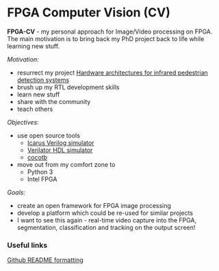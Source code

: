 # FPGA Computer Vision (CV)

**FPGA-CV** - my personal approach for Image/Video processing on FPGA. The main motivation is to bring back my PhD project back to life while learning new stuff. 

*Motivation:*
- resurrect my project [Hardware architectures for infrared pedestrian detection systems](https://www.napier.ac.uk/research-and-innovation/research-search/outputs/hardware-architectures-for-infrared-pedestrian-detection-systems#downloads)
- brush up my RTL development skills
- learn new stuff
- share with the community
- teach others

*Objectives:*
- use open source tools
   - [Icarus Verilog simulator](http://iverilog.icarus.com/)
   - [Verilator HDL simulator](https://www.veripool.org/wiki/verilator)
   - [cocotb](https://cocotb.readthedocs.io/en/latest/)
 - move out from my comfort zone to
   - Python 3
   - Intel FPGA

*Goals:*
- create an open framework for FPGA image processing
- develop a platform which could be re-used for similar projects
- I want to see this again - real-time video capture into the FPGA, segmentation, classification and tracking on the output screen!


### Useful links

[Github README formatting](https://help.github.com/en/github/writing-on-github/basic-writing-and-formatting-syntax) 
